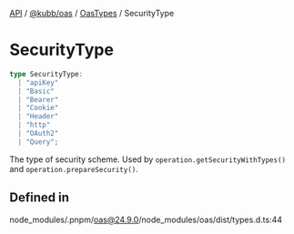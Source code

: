 [API](../../../../../packages.md) / [@kubb/oas](../../../index.md) / [OasTypes](../index.md) / SecurityType

# SecurityType

```ts
type SecurityType: 
  | "apiKey"
  | "Basic"
  | "Bearer"
  | "Cookie"
  | "Header"
  | "http"
  | "OAuth2"
  | "Query";
```

The type of security scheme. Used by `operation.getSecurityWithTypes()` and `operation.prepareSecurity()`.

## Defined in

node\_modules/.pnpm/oas@24.9.0/node\_modules/oas/dist/types.d.ts:44
